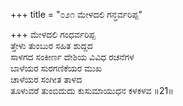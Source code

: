 +++
title = "೦೨೧ ಮೇಳದಲಿ ಗನ್ಧರ್ವರಿಪ್ಪ"

+++
ಮೇಳದಲಿ ಗಂಧರ್ವರಿಪ್ಪ  
ತ್ತೇಳು ತುಂಬುರ ಸಹಿತ ಶುದ್ದದ  
ಸಾಳಗದ ಸಂಕೀರ್ಣ ದೇಶಿಯ ವಿವಿಧ ರಚನೆಗಳ  
ಬಾಳೆಯರ ಸುರಗಣಿಕೆಯರ ಮುಖ  
ಚಾಳೆಯರ ಸಂಗೀತ ತಾಳದ  
ತೂಳುವರೆ ತುಂಬಿದುದು ಕುಸುಮಾಯುಧನ ಕಳಕಳವ      ॥21॥